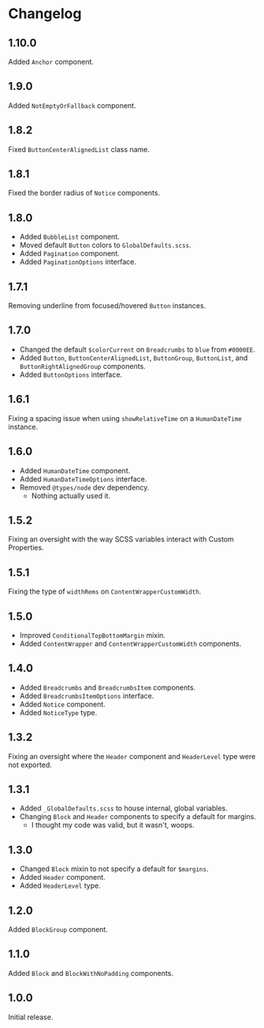 # Changelog
## 1.10.0
Added `Anchor` component.

## 1.9.0
Added `NotEmptyOrFallback` component.

## 1.8.2
Fixed `ButtonCenterAlignedList` class name.

## 1.8.1
Fixed the border radius of `Notice` components.

## 1.8.0

* Added `BubbleList` component.
* Moved default `Button` colors to `GlobalDefaults.scss`.
* Added `Pagination` component.
* Added `PaginationOptions` interface.

## 1.7.1
Removing underline from focused/hovered `Button` instances.

## 1.7.0

* Changed the default `$colorCurrent` on `Breadcrumbs` to `blue` from `#0000EE`.
* Added `Button`, `ButtonCenterAlignedList`, `ButtonGroup`, `ButtonList`, and `ButtonRightAlignedGroup` components.
* Added `ButtonOptions` interface.

## 1.6.1
Fixing a spacing issue when using `showRelativeTime` on a `HumanDateTime` instance.

## 1.6.0

* Added `HumanDateTime` component.
* Added `HumanDateTimeOptions` interface.
* Removed `@types/node` dev dependency.
	* Nothing actually used it.

## 1.5.2
Fixing an oversight with the way SCSS variables interact with Custom Properties.

## 1.5.1
Fixing the type of `widthRems` on `ContentWrapperCustomWidth`.

## 1.5.0

* Improved `ConditionalTopBottomMargin` mixin.
* Added `ContentWrapper` and `ContentWrapperCustomWidth` components.

## 1.4.0

* Added `Breadcrumbs` and `BreadcrumbsItem` components.
* Added `BreadcrumbsItemOptions` interface.
* Added `Notice` component.
* Added `NoticeType` type.

## 1.3.2
Fixing an oversight where the `Header` component and `HeaderLevel` type were not exported.

## 1.3.1

* Added `_GlobalDefaults.scss` to house internal, global variables.
* Changing `Block` and `Header` components to specify a default for margins.
	* I thought my code was valid, but it wasn't, woops.

## 1.3.0

* Changed `Block` mixin to not specify a default for `$margins`.
* Added `Header` component.
* Added `HeaderLevel` type.

## 1.2.0
Added `BlockGroup` component.

## 1.1.0
Added `Block` and `BlockWithNoPadding` components.

## 1.0.0
Initial release.